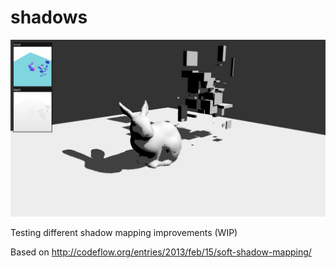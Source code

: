 # shadows

![](screenshot.jpg)

Testing different shadow mapping improvements (WIP)

Based on http://codeflow.org/entries/2013/feb/15/soft-shadow-mapping/
